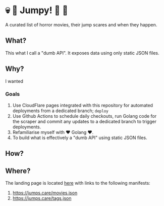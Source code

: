 # 💀 🧟 Jumpy! 👻 👿
A curated list of horror movies, their jump scares and when they happen.

## What?
This what I call a "dumb API". It exposes data using only static JSON files.

## Why?
I wanted

### Goals
1. Use CloudFlare pages integrated with this repository for automated deployments from a dedicated branch; `deploy`
2. Use Github Actions to schedule daily checkouts, run Golang code for the scraper and commit any updates to a dedicated branch to trigger deployments.
3. Refamiliarise myself with ❤️ Golang ❤️.
4. To build what is effectively a "dumb API" using static JSON files.

## How?




## Where?
The landing page is located [here](https://jumps.care/) with links to the following manifests:
1. https://jumps.care/movies.json
2. https://jumps.care/tags.json
